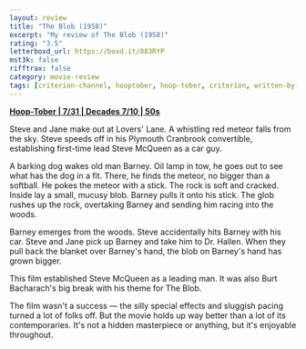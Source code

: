 ```yaml
---
layout: review
title: "The Blob (1958)"
excerpt: "My review of The Blob (1958)"
rating: "3.5"
letterboxd_url: https://boxd.it/883RYP
mst3k: false
rifftrax: false
category: movie-review
tags: [criterion-channel, hooptober, hoop-tober, criterion, written-by-women, body-horror, scifiploitation, teensploitation]
---
```


<b><a href="https://boxd.it/pRQY0" title="Hoop-Tober | 7/31 | Decades 7/10 | 50s" target="_blank" rel="noopener">Hoop-Tober | 7/31 | Decades 7/10 | 50s</a></b>

Steve and Jane make out at Lovers' Lane. A whistling red meteor falls from the sky. Steve speeds off in his Plymouth Cranbrook convertible, establishing first-time lead Steve McQueen as a car guy.

A barking dog wakes old man Barney. Oil lamp in tow, he goes out to see what has the dog in a fit. There, he finds the meteor, no bigger than a softball. He pokes the meteor with a stick. The rock is soft and cracked. Inside lay a small, mucusy blob. Barney pulls it onto his stick. The glob rushes up the rock, overtaking Barney and sending him racing into the woods.

Barney emerges from the woods. Steve accidentally hits Barney with his car. Steve and Jane pick up Barney and take him to Dr. Hallen. When they pull back the blanket over Barney's hand, the blob on Barney's hand has grown bigger.

This film established Steve McQueen as a leading man. It was also Burt Bacharach's big break with his theme for The Blob.

The film wasn't a success — the silly special effects and sluggish pacing turned a lot of folks off. But the movie holds up way better than a lot of its contemporaries. It's not a hidden masterpiece or anything, but it's enjoyable throughout.
